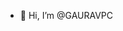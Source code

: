 - 👋 Hi, I’m @GAURAVPC

<!---
GAURAVPC1/GAURAVPC1 is a ✨ special ✨ repository because its `README.md` (this file) appears on your GitHub profile.
You can click the Preview link to take a look at your changes.
--->
